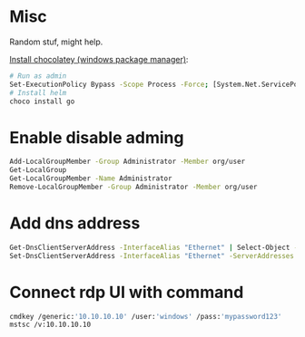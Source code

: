 # Misc
Random stuf, might help.

[Install chocolatey (windows package manager)](https://chocolatey.org/install):
```sh
# Run as admin
Set-ExecutionPolicy Bypass -Scope Process -Force; [System.Net.ServicePointManager]::SecurityProtocol = [System.Net.ServicePointManager]::SecurityProtocol -bor 3072; iex ((New-Object System.Net.WebClient).DownloadString('https://community.chocolatey.org/install.ps1'))
# Install helm
choco install go
```
# Enable disable adming
```sh
Add-LocalGroupMember -Group Administrator -Member org/user
Get-LocalGroup
Get-LocalGroupMember -Name Administrator
Remove-LocalGroupMember -Group Administrator -Member org/user
```
# Add dns address
```sh
Get-DnsClientServerAddress -InterfaceAlias "Ethernet" | Select-Object -ExpandProperty ServerAddresses
Set-DnsClientServerAddress -InterfaceAlias "Ethernet" -ServerAddresses "8.8.8.8 1.1.1.1"
```

# Connect rdp UI with command
```sh
cmdkey /generic:'10.10.10.10' /user:'windows' /pass:'mypassword123'
mstsc /v:10.10.10.10
```